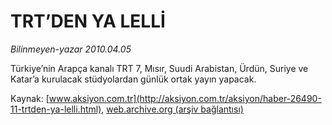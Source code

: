 # TRT’DEN YA LELLİ

*Bilinmeyen-yazar 2010.04.05*

<font class="agenda2NewsSpot">
 Türkiye’nin Arapça kanalı TRT 7, Mısır, Suudi Arabistan, Ürdün, Suriye ve Katar’a kurulacak stüdyolardan günlük ortak yayın yapacak.
</font>
<font class="newsDetail">
</font>

Kaynak: [www.aksiyon.com.tr](http://aksiyon.com.tr/aksiyon/haber-26490-11-trtden-ya-lelli.html), [web.archive.org (arşiv bağlantısı)](http://web.archive.org/web/20101119191422/http://aksiyon.com.tr/aksiyon/haber-26490-11-trtden-ya-lelli.html)
